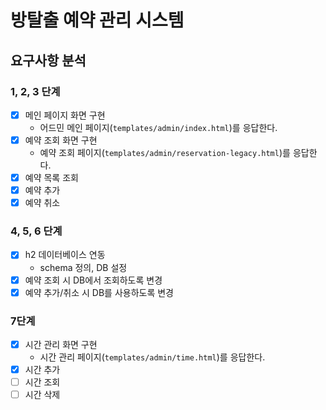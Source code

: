 # 방탈출 예약 관리 시스템

## 요구사항 분석

### 1, 2, 3 단계

- [x] 메인 페이지 화면 구현 
  - 어드민 메인 페이지(`templates/admin/index.html`)를 응답한다.
- [x] 예약 조회 화면 구현
  - 예약 조회 페이지(`templates/admin/reservation-legacy.html`)를 응답한다.
- [x] 예약 목록 조회
- [x] 예약 추가
- [x] 예약 취소

### 4, 5, 6 단계
- [x] h2 데이터베이스 연동
  - schema 정의, DB 설정
- [x] 예약 조회 시 DB에서 조회하도록 변경
- [x] 예약 추가/취소 시 DB를 사용하도록 변경

### 7단계
- [x] 시간 관리 화면 구현
  - 시간 관리 페이지(`templates/admin/time.html`)를 응답한다.
- [x] 시간 추가
- [ ] 시간 조회
- [ ] 시간 삭제
